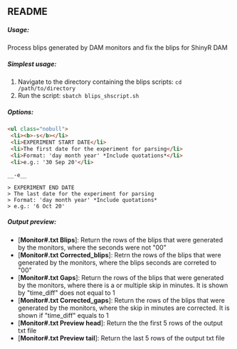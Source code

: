 README
------

##### Usage: 

Process blips generated by DAM monitors and fix the blips for ShinyR DAM

##### Simplest usage:

1. Navigate to the directory containing the blips scripts: `cd /path/to/directory`
2. Run the script: `sbatch blips_shscript.sh`
    
##### Options:

```html
<ul class="nobull">
 <li><b>-s</b></li>
 <li>EXPERIMENT START DATE</li>
 <li>The first date for the experiment for parsing</li>
 <li>Format: 'day month year' *Include quotations*</li>
 <li>e.g.: '30 Sep 20'</li>
```

    __-e__
    
    > EXPERIMENT END DATE
    > The last date for the experiment for parsing
    > Format: 'day month year' *Include quotations*
    > e.g.: '6 Oct 20' 

##### Output preview:

- [**Monitor#.txt Blips**]: Return the rows of the blips that were generated by the monitors, where the seconds were not "00"
- [**Monitor#.txt Corrected_blips**]: Retrn the rows of the blips that were generated by the monitors, where the blips seconds are correted to "00"
- [**Monitor#.txt Gaps**]: Return the rows of the blips that were generated by the monitors, where there is a or multiple skip in minutes. It is shown by "time_diff" does not equal to 1
- [**Monitor#.txt Corrected_gaps**]: Return the rows of the blips that were generated by the monitors, where the skip in minutes are corrected. It is shown if "time_diff" equals to 1
- [**Monitor#.txt Preview head**]: Return the the first 5 rows of the output txt file
- [**Monitor#.txt Preview tail**]: Return the last 5 rows of the output txt file
